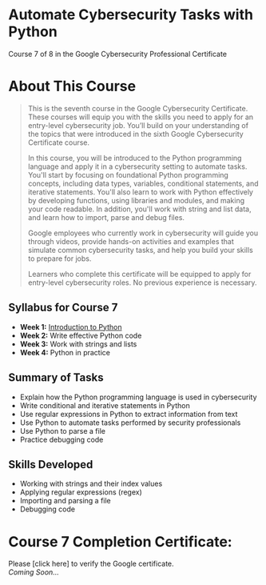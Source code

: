 # Automate Cybersecurity Tasks with Python
Course 7 of 8 in the Google Cybersecurity Professional Certificate
# About This Course
> This is the seventh course in the Google Cybersecurity Certificate. These courses will equip you with the skills you need to apply for an entry-level cybersecurity job. You’ll build on your understanding of the topics that were introduced in the sixth Google Cybersecurity Certificate course.
>
> In this course, you will be introduced to the Python programming language and apply it in a cybersecurity setting to automate tasks. You'll start by focusing on foundational Python programming concepts, including data types, variables, conditional statements, and iterative statements. You'll also learn to work with Python effectively by developing functions, using libraries and modules, and making your code readable. In addition, you'll work with string and list data, and learn how to import, parse and debug files.
>
> Google employees who currently work in cybersecurity will guide you through videos, provide hands-on activities and examples that simulate common cybersecurity tasks, and help you build your skills to prepare for jobs.
>
> Learners who complete this certificate will be equipped to apply for entry-level cybersecurity roles. No previous experience is necessary.
## Syllabus for Course 7
- **Week 1:** [Introduction to Python](https://github.com/KailaniBailey/Google-Cybersecurity-Professional-Certificate/tree/main/Course%207:%20Automate%20Cybersecurity%20Tasks%20with%20Python/Week%201:%20Introduction%20to%20Python)
- **Week 2:** Write effective Python code
- **Week 3:** Work with strings and lists
- **Week 4:** Python in practice
## Summary of Tasks
- Explain how the Python programming language is used in cybersecurity
- Write conditional and iterative statements in Python
- Use regular expressions in Python to extract information from text
- Use Python to automate tasks performed by security professionals
- Use Python to parse a file
- Practice debugging code
## Skills Developed
- Working with strings and their index values
- Applying regular expressions (regex)
- Importing and parsing a file
- Debugging code
# Course 7 Completion Certificate:
Please [click here] to verify the Google certificate. <br>
*Coming Soon...*
